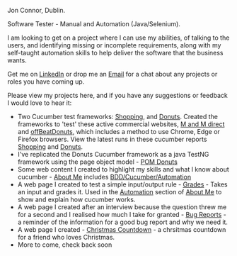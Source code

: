 Jon Connor, Dublin.

Software Tester - Manual and Automation (Java/Selenium).

I am looking to get on a project where I can use my abilities, of talking to the users, and identifying missing or incomplete requirements, along with my self-taught automation skills to help deliver the software that the business wants.

Get me on <a href="https://www.linkedin.com/in/jonconnordublin/" target="_blank">LinkedIn</a> or drop me an <a href="mailto:jonconnor@live.ie" target="_blank">Email</a> for a chat about any projects or roles you have coming up.

Please view my projects here, and if you have any suggestions or feedback I would love to hear it:

<ul>
    <li>Two Cucumber test frameworks: <a href="https://github.com/JonConnorATI/Shopping" target="_blank">Shopping</a>, and <a href="https://github.com/JonConnorATI/Donuts" target="_blank">Donuts</a>. Created the frameworks to 'test' these active commercial websites, <a href="https://www.mandmdirect.ie/" target="_blank">M and M direct</a> and <a href="https://offbeatdonuts.com/" target="_blank">offBeatDonuts</a>, which includes a method to use Chrome, Edge or Firefox browsers. View the latest runs in these cucumber reports <a href="https://reports.cucumber.io/reports/395350a0-5c9e-4750-87f2-0dc0826b70a0" target="_blank">Shopping</a> and <a href="https://reports.cucumber.io/reports/caa7eac1-3743-4b6b-a09d-f6292f9ddd23" target="_blank">Donuts</a>.</li>
    <li>I've replicated the Donuts Cucumber framework as a java TestNG framework using the page object model - <a href="https://github.com/JonConnorATI/donutsPageObjectModel" target="_blank">POM Donuts</a></li>
    <li>Some web content I created to highlight my skills and what I know about cucumber - <a href="https://jonconnorati.github.io/MyBDD_version1.github.io/" target="_blank">About Me</a> includes <a href="https://jonconnorati.github.io/MyBDD_version1.github.io/bdd.html" target="_blank">BDD/Cucumber/Automation</a></li>
    <li>A web page I created to test a simple input/output rule - <a href ="https://jonconnorati.github.io/MyBDD_version1.github.io/Grades.html" target="_blank">Grades</a> - Takes an input and grades it. Used in the <a href="https://jonconnorati.github.io/MyBDD_version1.github.io/automation.html" target="_blank">Automation</a> section of <a href="https://jonconnorati.github.io/MyBDD_version1.github.io/" target="_blank">About Me</a> to show and explain how cucumber works.</li>
    <li>A web page I created after an interview because the question threw me for a second and I realised how much I take for granted - <a href="https://jonconnorati.github.io/BugReports/" target="_blank">Bug Reports</a> - a reminder of the information for a good bug report and why we need it.</li>
    <li>A web page I created - <a href="https://jonconnorati.github.io/Membership-ChristmasCountdown/" target="_blank">Christmas Countdown</a> - a chrsitmas countdown for a friend who loves Christmas.</li>    
    <li>More to come, check back soon</li>
</ul>
<!---
JonConnorATI/JonConnorATI is a ✨ special ✨ repository because its `README.md` (this file) appears on your GitHub profile.
You can click the Preview link to take a look at your changes.
--->
